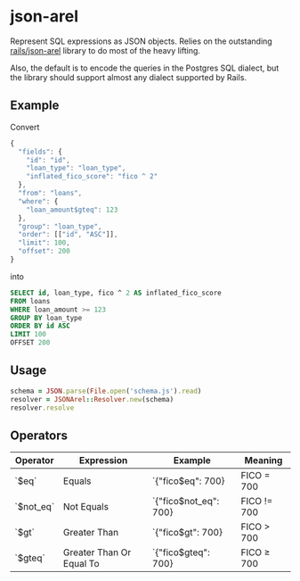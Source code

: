 # json-arel

Represent SQL expressions as JSON objects. Relies on the outstanding
[rails/json-arel](https://github.com/rails/arel) library to do most of the
heavy lifting. 

Also, the default is to encode the queries in the Postgres SQL dialect, but the
library should support almost any dialect supported by Rails.

## Example

Convert

```javascript
{
  "fields": {
    "id": "id",
    "loan_type": "loan_type",
    "inflated_fico_score": "fico ^ 2"
  },
  "from": "loans",
  "where": {
    "loan_amount$gteq": 123
  },
  "group": "loan_type",
  "order": [["id", "ASC"]],
  "limit": 100,
  "offset": 200
}
```

into

```sql
SELECT id, loan_type, fico ^ 2 AS inflated_fico_score 
FROM loans 
WHERE loan_amount >= 123 
GROUP BY loan_type  
ORDER BY id ASC 
LIMIT 100 
OFFSET 200
```

## Usage

```ruby
schema = JSON.parse(File.open('schema.js').read)
resolver = JSONArel::Resolver.new(schema)
resolver.resolve
```

## Operators

<table>
<thead>
<tr>
  <th>Operator</th>
  <th>Expression</th>
  <th>Example</th>
  <th>Meaning</th>
</tr>
</thead>
<tbody>
<tr>
<td>`$eq`</td>
<td>Equals</td>
<td>`{"fico$eq": 700}</td>
<td>FICO = 700</td>
</tr>

<tr>
<td>`$not_eq`</td>
<td>Not Equals</td>
<td>`{"fico$not_eq": 700}</td>
<td>FICO != 700</td>
</tr>

<tr>
<td>`$gt`</td>
<td>Greater Than</td>
<td>`{"fico$gt": 700}</td>
<td>FICO &gt 700</td>
</tr>

<tr>
<td>`$gteq`</td>
<td>Greater Than Or Equal To</td>
<td>`{"fico$gteq": 700}</td>
<td>FICO ≥ 700</td>
</tr>

</tbody>
</table>